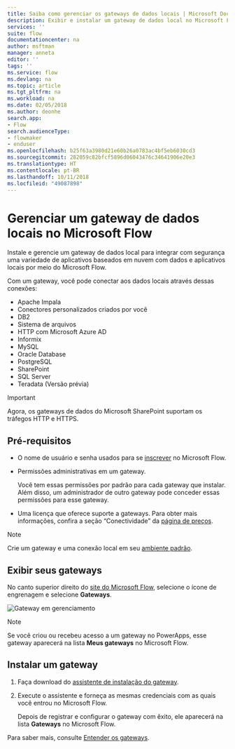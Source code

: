 ```yaml
---
title: Saiba como gerenciar os gateways de dados locais | Microsoft Docs
description: Exibir e instalar um gateway de dados local no Microsoft Flow
services: ''
suite: flow
documentationcenter: na
author: msftman
manager: anneta
editor: ''
tags: ''
ms.service: flow
ms.devlang: na
ms.topic: article
ms.tgt_pltfrm: na
ms.workload: na
ms.date: 02/05/2018
ms.author: deonhe
search.app:
- Flow
search.audienceType:
- flowmaker
- enduser
ms.openlocfilehash: b25f63a3980d21e60b26a0783ac4bf5eb6030cd3
ms.sourcegitcommit: 282059c82bfcf5896d06043476c34641906e20e3
ms.translationtype: HT
ms.contentlocale: pt-BR
ms.lasthandoff: 10/11/2018
ms.locfileid: "49087898"
---
```

# <a name="manage-an-on-premises-data-gateway-in-microsoft-flow"></a>Gerenciar um gateway de dados locais no Microsoft Flow

Instale e gerencie um gateway de dados local para integrar com segurança uma variedade de aplicativos baseados em nuvem com dados e aplicativos locais por meio do Microsoft Flow.

Com um gateway, você pode conectar aos dados locais através dessas conexões:

* Apache Impala
* Conectores personalizados criados por você
* DB2
* Sistema de arquivos
* HTTP com Microsoft Azure AD
* Informix
* MySQL
* Oracle Database
* PostgreSQL
* SharePoint
* SQL Server
* Teradata (Versão prévia)

> [!IMPORTANT]
> Agora, os gateways de dados do Microsoft SharePoint suportam os tráfegos HTTP e HTTPS.

## <a name="prerequisites"></a>Pré-requisitos

* O nome de usuário e senha usados para se [inscrever](sign-up-sign-in.md) no Microsoft Flow.
* Permissões administrativas em um gateway.

  Você tem essas permissões por padrão para cada gateway que instalar. Além disso, um administrador de outro gateway pode conceder essas permissões para esse gateway.
* Uma licença que oferece suporte a gateways. Para obter mais informações, confira a seção “Conectividade” da [página de preços](https://flow.microsoft.com/pricing/).

> [!NOTE]
> Crie um gateway e uma conexão local em seu [ambiente padrão](environments-overview-maker.md).



## <a name="view-your-gateways"></a>Exibir seus gateways

No canto superior direito do [site do Microsoft Flow](https://flow.microsoft.com), selecione o ícone de engrenagem e selecione **Gateways**.

![Gateway em gerenciamento][1]

> [!NOTE]
> Se você criou ou recebeu acesso a um gateway no PowerApps, esse gateway aparecerá na lista **Meus gateways** no Microsoft Flow.



## <a name="install-a-gateway"></a>Instalar um gateway

1. Faça download do [assistente de instalação do gateway](https://go.microsoft.com/fwlink/?LinkID=820580&clcid=0x409).

1. Execute o assistente e forneça as mesmas credenciais com as quais você entrou no Microsoft Flow.

    Depois de registrar e configurar o gateway com êxito, ele aparecerá na lista **Gateways** no Microsoft Flow.

Para saber mais, consulte [Entender os gateways](gateway-reference.md).

<!-- Image references -->
[1]: ./media/manage-gateway/view-gateways.png
